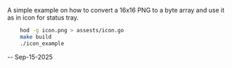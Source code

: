 A simple example on how to convert a 16x16 PNG to a byte array and use it as in icon
for status tray.

```bash
    hod -g icon.png > assests/icon.go
    make build
    ./icon_example
```
--
Sep-15-2025 
